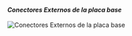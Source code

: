 #### ***Conectores Externos de la placa base***
![Conectores Externos de la placa base](img/panel-lateral.png)
